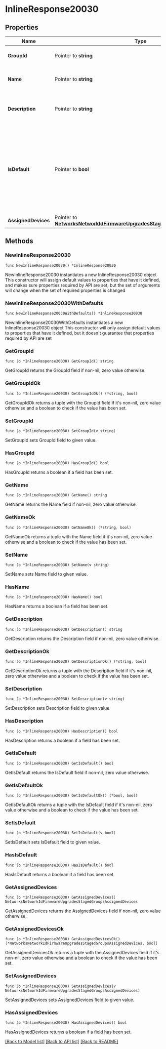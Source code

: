 # InlineResponse20030

## Properties

Name | Type | Description | Notes
------------ | ------------- | ------------- | -------------
**GroupId** | Pointer to **string** | Id of staged upgrade group | [optional] 
**Name** | Pointer to **string** | Name of the Staged Upgrade Group | [optional] 
**Description** | Pointer to **string** | Description of the Staged Upgrade Group | [optional] 
**IsDefault** | Pointer to **bool** | Boolean indicating the default Group. Any device that does not have a group explicitly assigned will upgrade with this group | [optional] 
**AssignedDevices** | Pointer to [**NetworksNetworkIdFirmwareUpgradesStagedGroupsAssignedDevices**](NetworksNetworkIdFirmwareUpgradesStagedGroupsAssignedDevices.md) |  | [optional] 

## Methods

### NewInlineResponse20030

`func NewInlineResponse20030() *InlineResponse20030`

NewInlineResponse20030 instantiates a new InlineResponse20030 object
This constructor will assign default values to properties that have it defined,
and makes sure properties required by API are set, but the set of arguments
will change when the set of required properties is changed

### NewInlineResponse20030WithDefaults

`func NewInlineResponse20030WithDefaults() *InlineResponse20030`

NewInlineResponse20030WithDefaults instantiates a new InlineResponse20030 object
This constructor will only assign default values to properties that have it defined,
but it doesn't guarantee that properties required by API are set

### GetGroupId

`func (o *InlineResponse20030) GetGroupId() string`

GetGroupId returns the GroupId field if non-nil, zero value otherwise.

### GetGroupIdOk

`func (o *InlineResponse20030) GetGroupIdOk() (*string, bool)`

GetGroupIdOk returns a tuple with the GroupId field if it's non-nil, zero value otherwise
and a boolean to check if the value has been set.

### SetGroupId

`func (o *InlineResponse20030) SetGroupId(v string)`

SetGroupId sets GroupId field to given value.

### HasGroupId

`func (o *InlineResponse20030) HasGroupId() bool`

HasGroupId returns a boolean if a field has been set.

### GetName

`func (o *InlineResponse20030) GetName() string`

GetName returns the Name field if non-nil, zero value otherwise.

### GetNameOk

`func (o *InlineResponse20030) GetNameOk() (*string, bool)`

GetNameOk returns a tuple with the Name field if it's non-nil, zero value otherwise
and a boolean to check if the value has been set.

### SetName

`func (o *InlineResponse20030) SetName(v string)`

SetName sets Name field to given value.

### HasName

`func (o *InlineResponse20030) HasName() bool`

HasName returns a boolean if a field has been set.

### GetDescription

`func (o *InlineResponse20030) GetDescription() string`

GetDescription returns the Description field if non-nil, zero value otherwise.

### GetDescriptionOk

`func (o *InlineResponse20030) GetDescriptionOk() (*string, bool)`

GetDescriptionOk returns a tuple with the Description field if it's non-nil, zero value otherwise
and a boolean to check if the value has been set.

### SetDescription

`func (o *InlineResponse20030) SetDescription(v string)`

SetDescription sets Description field to given value.

### HasDescription

`func (o *InlineResponse20030) HasDescription() bool`

HasDescription returns a boolean if a field has been set.

### GetIsDefault

`func (o *InlineResponse20030) GetIsDefault() bool`

GetIsDefault returns the IsDefault field if non-nil, zero value otherwise.

### GetIsDefaultOk

`func (o *InlineResponse20030) GetIsDefaultOk() (*bool, bool)`

GetIsDefaultOk returns a tuple with the IsDefault field if it's non-nil, zero value otherwise
and a boolean to check if the value has been set.

### SetIsDefault

`func (o *InlineResponse20030) SetIsDefault(v bool)`

SetIsDefault sets IsDefault field to given value.

### HasIsDefault

`func (o *InlineResponse20030) HasIsDefault() bool`

HasIsDefault returns a boolean if a field has been set.

### GetAssignedDevices

`func (o *InlineResponse20030) GetAssignedDevices() NetworksNetworkIdFirmwareUpgradesStagedGroupsAssignedDevices`

GetAssignedDevices returns the AssignedDevices field if non-nil, zero value otherwise.

### GetAssignedDevicesOk

`func (o *InlineResponse20030) GetAssignedDevicesOk() (*NetworksNetworkIdFirmwareUpgradesStagedGroupsAssignedDevices, bool)`

GetAssignedDevicesOk returns a tuple with the AssignedDevices field if it's non-nil, zero value otherwise
and a boolean to check if the value has been set.

### SetAssignedDevices

`func (o *InlineResponse20030) SetAssignedDevices(v NetworksNetworkIdFirmwareUpgradesStagedGroupsAssignedDevices)`

SetAssignedDevices sets AssignedDevices field to given value.

### HasAssignedDevices

`func (o *InlineResponse20030) HasAssignedDevices() bool`

HasAssignedDevices returns a boolean if a field has been set.


[[Back to Model list]](../README.md#documentation-for-models) [[Back to API list]](../README.md#documentation-for-api-endpoints) [[Back to README]](../README.md)


